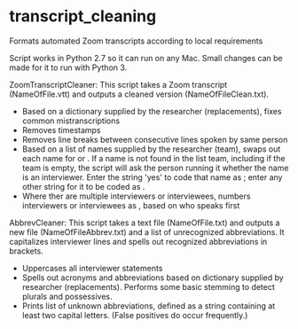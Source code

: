 # transcript_cleaning
Formats automated Zoom transcripts according to local requirements

Script works in Python 2.7 so it can run on any Mac. Small changes can be made for it to run with Python 3.

ZoomTranscriptCleaner: This script takes a Zoom transcript (NameOfFile.vtt) and outputs a cleaned version (NameOfFileClean.txt). 
* Based on a dictionary supplied by the researcher (replacements), fixes common mistranscriptions
* Removes timestamps
* Removes line breaks between consecutive lines spoken by same person
* Based on a list of names supplied by the researcher (team), swaps out each name for <INTERVIEWER> or <INTERVIEWEE>. If a name is not found in the list team, including if the team is empty, the script will ask the person running it whether the name is an interviewer. Enter the string 'yes' to code that name as <INTERVIEWER>; enter any other string for it to be coded as <INTERVIEWEE>.
* Where ther are multiple interviewers or interviewees, numbers interviewers or interviewees as <INTERVIEWER-1>, <INTERVIEWER-2> based on who speaks first
  
AbbrevCleaner: This script takes a text file (NameOfFile.txt) and outputs a new file (NameOfFileAbbrev.txt) and a list of unrecognized abbreviations. It capitalizes interviewer lines and spells out recognized abbreviations in brackets.

* Uppercases all interviewer statements
* Spells out acronyms and abbreviations based on dictionary supplied by researcher (replacements). Performs some basic stemming to detect plurals and possessives.
* Prints list of unknown abbreviations, defined as a string containing at least two capital letters. (False positives do occur frequently.)
